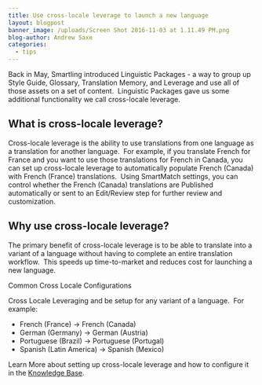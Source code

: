 ```yaml
---
title: Use cross-locale leverage to launch a new language
layout: blogpost
banner_image: /uploads/Screen Shot 2016-11-03 at 1.11.49 PM.png
blog-author: Andrew Saxe
categories:
  - tips
---
```



Back in May, Smartling introduced Linguistic Packages - a way to group up Style Guide, Glossary, Translation Memory, and Leverage and use all of those assets on a set of content.  Linguistic Packages gave us some additional functionality we call cross-locale leverage.

## What is cross-locale leverage?

Cross-locale leverage is the ability to use translations from one language as a translation for another language.  For example, if you translate French for France and you want to use those translations for French in Canada, you can set up cross-locale leverage to automatically populate French (Canada) with French (France) translations.  Using SmartMatch settings, you can control whether the French (Canada) translations are Published automatically or sent to an Edit/Review step for further review and customization.

## Why use cross-locale leverage?

The primary benefit of cross-locale leverage is to be able to translate into a variant of a language without having to complete an entire translation workflow.  This speeds up time-to-market and reduces cost for launching a new language.

Common Cross Locale Configurations

Cross Locale Leveraging and be setup for any variant of a language.  For example:

* French (France) -&gt; French (Canada)
* German (Germany) -&gt; German (Austria)
* Portuguese (Brazil) -&gt; Portuguese (Portugal)
* Spanish (Latin America) -&gt; Spanish (Mexico)

Learn More about setting up cross-locale leverage and how to configure it in the [Knowledge Base](/knowledge-base/articles/leverage-configuration).